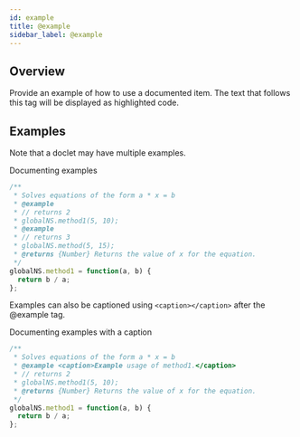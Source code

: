 ```yaml
---
id: example
title: @example
sidebar_label: @example
---
```


## Overview

Provide an example of how to use a documented item. The text that follows this tag will be displayed as highlighted code.

## Examples

Note that a doclet may have multiple examples.

Documenting examples

```js
/**
 * Solves equations of the form a * x = b
 * @example
 * // returns 2
 * globalNS.method1(5, 10);
 * @example
 * // returns 3
 * globalNS.method(5, 15);
 * @returns {Number} Returns the value of x for the equation.
 */
globalNS.method1 = function(a, b) {
  return b / a;
};
```

Examples can also be captioned using `<caption></caption>` after the @example tag.

Documenting examples with a caption

```js
/**
 * Solves equations of the form a * x = b
 * @example <caption>Example usage of method1.</caption>
 * // returns 2
 * globalNS.method1(5, 10);
 * @returns {Number} Returns the value of x for the equation.
 */
globalNS.method1 = function(a, b) {
  return b / a;
};
```
